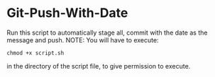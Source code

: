 # Git-Push-With-Date
Run this script to automatically stage all, commit with the date as the message and push.
NOTE: You will have to execute: 
```
chmod +x script.sh
```
in the directory of the script file, to give permission to execute.
